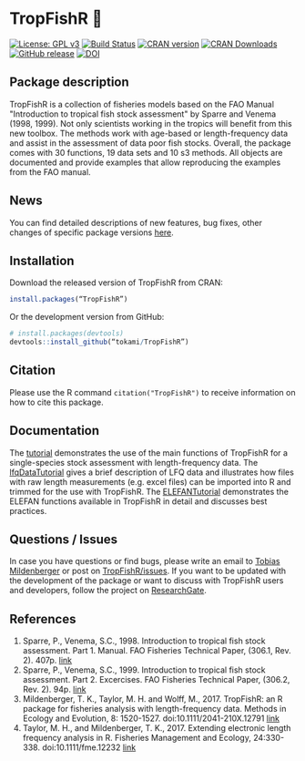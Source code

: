 TropFishR :fishing_pole_and_fish:
=====

[![License: GPL v3](https://img.shields.io/badge/License-GPL%20v3-blue.svg)](http://www.gnu.org/licenses/gpl-3.0)
[![Build Status](https://api.travis-ci.org/tokami/TropFishR.svg?branch=master)](https://travis-ci.org/tokami/TropFishR)
[![CRAN version](http://www.r-pkg.org/badges/version/TropFishR)](https://cran.r-project.org/package=TropFishR)
[![CRAN Downloads](http://cranlogs.r-pkg.org/badges/TropFishR)](https://cran.r-project.org/package=TropFishR)
[![GitHub release](https://img.shields.io/github/release/tokami/TropFishR.svg)](https://github.com/tokami/TropFishR/releases)
[![DOI](https://zenodo.org/badge/DOI/10.5281/zenodo.495176.svg)](https://doi.org/10.5281/zenodo.495176)


## Package description

TropFishR is a collection of fisheries models based on the FAO Manual
"Introduction to tropical fish stock assessment" by Sparre and Venema
(1998, 1999). Not only scientists working in the tropics will benefit
from this new toolbox. The methods work with age-based or
length-frequency data and assist in the assessment of data poor fish
stocks. Overall, the package comes with 30 functions, 19 data sets and
10 s3 methods. All objects are documented and provide examples that
allow reproducing the examples from the FAO manual.


## News
You can find detailed descriptions of new features, bug fixes, other changes of
specific package versions
[here](https://rawgit.com/tokami/TropFishR/master/inst/doc/news.html).


## Installation
Download the released version of TropFishR from CRAN:

```R
install.packages(“TropFishR”)
```

Or the development version from GitHub:

```R
# install.packages(devtools)
devtools::install_github(“tokami/TropFishR”)
```

## Citation
Please use the R command `citation("TropFishR")` to receive information on
how to cite this package.


## Documentation
The
[tutorial](https://cran.r-project.org/package=TropFishR/vignettes/tutorial.html)
demonstrates the use of the main functions of TropFishR for a
single-species stock assessment with length-frequency data. The
[lfqDataTutorial](https://cran.r-project.org/package=TropFishR/vignettes/lfqData.html)
gives a brief description of LFQ data and illustrates how files with
raw length measurements (e.g. excel files) can be imported into R and
trimmed for the use with TropFishR. The
[ELEFANTutorial](https://rawgit.com/tokami/TropFishR/master/inst/doc/Using_TropFishR_ELEFAN_functions.html)
demonstrates the ELEFAN functions available in TropFishR in detail and
discusses best practices.


## Questions / Issues
In case you have questions or find bugs, please write an email to
[Tobias Mildenberger](mailto:t.k.mildenberger@gmail.com) or post on
[TropFishR/issues](https://github.com/tokami/TropFishR/issues). If you
want to be updated with the development of the package or want to
discuss with TropFishR users and developers, follow the project on
[ResearchGate](https://www.researchgate.net/project/TropFishR).


## References
1. Sparre, P., Venema, S.C., 1998. Introduction to tropical fish stock assessment. Part 1. Manual. FAO Fisheries Technical Paper, (306.1, Rev. 2). 407p. [link](http://www.fao.org/documents/card/en/c/9bb12a06-2f05-5dcb-a6ca-2d6dd3080f65/)
2. Sparre, P., Venema, S.C., 1999. Introduction to tropical fish stock assessment. Part 2. Excercises. FAO Fisheries Technical Paper, (306.2, Rev. 2). 94p. [link](http://www.fao.org/3/W5448E/W5448E00.htm)
3. Mildenberger, T. K., Taylor, M. H. and Wolff, M., 2017. TropFishR: an R package for fisheries analysis with length-frequency data. Methods in Ecology and Evolution, 8: 1520-1527. doi:10.1111/2041-210X.12791 [link](https://doi.org/10.1111/2041-210X.12791)
4. Taylor, M. H., and Mildenberger, T. K., 2017. Extending electronic length frequency analysis in R. Fisheries Management and Ecology, 24:330-338. doi:10.1111/fme.12232 [link](https://doi.org/10.1111/fme.12232)
